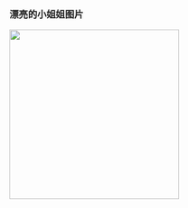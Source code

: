 ### 漂亮的小姐姐图片

<img src="https://github.com/siwangqishiq/Meizitu/blob/master/imgs/demo3.gif" width=300 />
<br/>